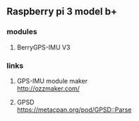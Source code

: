 ## Raspberry pi 3 model b+

### modules
1. BerryGPS-IMU V3

### links
1. GPS-IMU module maker  
http://ozzmaker.com/

2. GPSD  
https://metacpan.org/pod/GPSD::Parse
